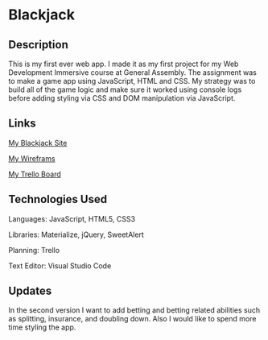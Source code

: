 # Blackjack

## Description

This is my first ever web app. I made it as my first project for my Web Development Immersive course at General Assembly. The assignment was to make a game app using JavaScript, HTML and CSS. My strategy was to build all of the game logic and make sure it worked using console logs before adding styling via CSS and DOM manipulation via JavaScript.

## Links
[My Blackjack Site](http://bensblackjack.bitballoon.com/)

[My Wireframs](https://imgur.com/a/7FB0T8E)

[My Trello Board](https://trello.com/b/td9qpJ7e/wdi-project-1-blackjack)

## Technologies Used

Languages: JavaScript, HTML5, CSS3

Libraries: Materialize, jQuery, SweetAlert

Planning: Trello

Text Editor: Visual Studio Code

## Updates

In the second version I want to add betting and betting related abilities such as splitting, insurance, and doubling down. Also I would like to spend more time styling the app.